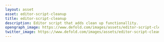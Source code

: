 ```yaml
---
layout: asset
asset: editor-script-cleanup
title: editor-script-cleanup
description: Editor script that adds clean up functionallity.
opengraph_image: https://www.defold.com/images/assets/editor-script-cleanup-thumb.jpg
twitter_image: https://www.defold.com/images/assets/editor-script-cleanup-thumb.jpg
---
```

